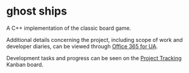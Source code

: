 # ghost ships

A C++ implementation of the classic board game.

Additional details concerning the project, including scope of work and developer diaries, can be viewed through [Office 365 for UA](https://univalaska-my.sharepoint.com/:o:/g/personal/iditmer_alaska_edu/EsEBhFN9U_VBsQOBxFDljlkBLL_pPv5dqcdLOF_NrWdaIA?e=pM5CNK).

Development tasks and progress can be seen on the [Project Tracking](https://github.com/uaf372/ghost-ships/projects/1) Kanban board.

